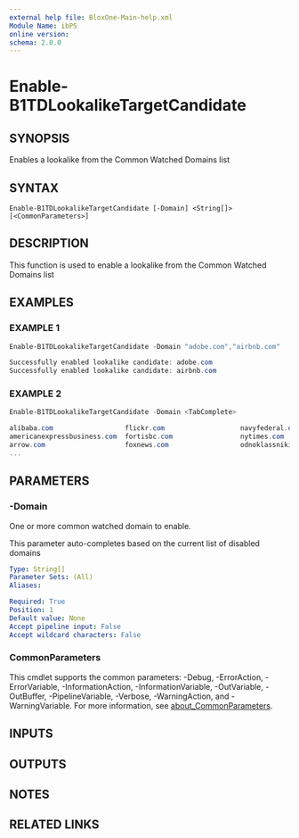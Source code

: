 ```yaml
---
external help file: BloxOne-Main-help.xml
Module Name: ibPS
online version:
schema: 2.0.0
---
```


# Enable-B1TDLookalikeTargetCandidate

## SYNOPSIS
Enables a lookalike from the Common Watched Domains list

## SYNTAX

```
Enable-B1TDLookalikeTargetCandidate [-Domain] <String[]> [<CommonParameters>]
```

## DESCRIPTION
This function is used to enable a lookalike from the Common Watched Domains list

## EXAMPLES

### EXAMPLE 1
```powershell
Enable-B1TDLookalikeTargetCandidate -Domain "adobe.com","airbnb.com"

Successfully enabled lookalike candidate: adobe.com
Successfully enabled lookalike candidate: airbnb.com
```

### EXAMPLE 2
```powershell
Enable-B1TDLookalikeTargetCandidate -Domain <TabComplete>

alibaba.com                  flickr.com                   navyfederal.org              secureserver.net
americanexpressbusiness.com  fortisbc.com                 nytimes.com                  sedoparking.com
arrow.com                    foxnews.com                  odnoklassniki.ru             squarespace.com
...
```

## PARAMETERS

### -Domain
One or more common watched domain to enable.

This parameter auto-completes based on the current list of disabled domains

```yaml
Type: String[]
Parameter Sets: (All)
Aliases:

Required: True
Position: 1
Default value: None
Accept pipeline input: False
Accept wildcard characters: False
```

### CommonParameters
This cmdlet supports the common parameters: -Debug, -ErrorAction, -ErrorVariable, -InformationAction, -InformationVariable, -OutVariable, -OutBuffer, -PipelineVariable, -Verbose, -WarningAction, and -WarningVariable. For more information, see [about_CommonParameters](http://go.microsoft.com/fwlink/?LinkID=113216).

## INPUTS

## OUTPUTS

## NOTES

## RELATED LINKS
